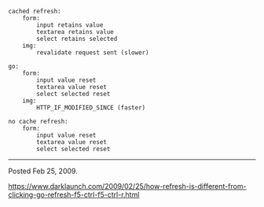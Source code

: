 ```
cached refresh:
	form:
		input retains value
		textarea retains value
		select retains selected
	img:
		revalidate request sent (slower)
		
go:
	form:
		input value reset
		textarea value reset
		select selected reset
	img:
		HTTP_IF_MODIFIED_SINCE (faster)

no cache refresh:
	form:
		input value reset
		textarea value reset
		select selected reset
```

---

Posted Feb 25, 2009.

https://www.darklaunch.com/2009/02/25/how-refresh-is-different-from-clicking-go-refresh-f5-ctrl-f5-ctrl-r.html